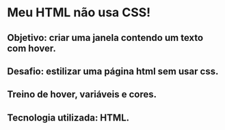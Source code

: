 # Meu HTML não usa CSS!

## Objetivo: criar uma janela contendo um texto com hover.

## Desafio: estilizar uma página html sem usar css.

## Treino de hover, variáveis e cores.

## Tecnologia utilizada: HTML.
